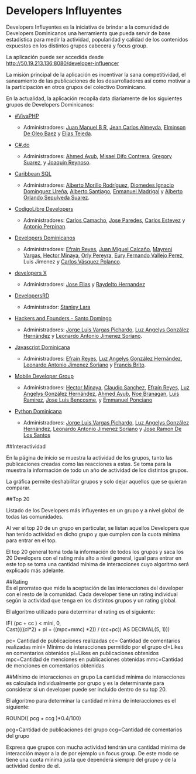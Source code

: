 Developers Influyentes 
===============

Developers Influyentes es la iniciativa de brindar a la comunidad de Developers Dominicanos una herramienta que pueda servir de base estadística para medir la actividad, popularidad y calidad de los contenidos expuestos en los distintos grupos cabecera y focus group. 
 
La aplicación puede ser accedida desde http://50.19.213.136:8080/developer-influencer  

La misión principal de la aplicación es incentivar la sana competitividad, el saneamiento de las publicaciones de los desarrolladores así como motivar a la participación en otros grupos del colectivo Dominicano. 

En la actualidad, la aplicación recopila data diariamente de los siguientes grupos de Developers Dominicanos: 

+ [#VivaPHP](https://www.facebook.com/groups/jhdtujtr/)  
  - Administradores: [Juan Manuel B R](https://www.facebook.com/juanmboehme), [Jean Carlos Almeyda](https://www.facebook.com/lerebourss), [Elminson De Oleo Baez](https://www.facebook.com/elminson) y [Elias Tejeda](https://www.facebook.com/juanelias.tejeda).

+ [C#.do](https://www.facebook.com/groups/csharp.do/) 
  - Administradores: [Ahmed Ayub](https://www.facebook.com/amhedh), [Misael Difo Contrera](https://www.facebook.com/misaedifo), [Gregory Suarez](https://www.facebook.com/gregory.suarez.18), y [Joaquin Reynoso](https://www.facebook.com/joaquin.reynoso.75).

+ [Caribbean SQL](https://www.facebook.com/groups/179210165492903/)
  - Administradores: [Alberto Morillo Rodríguez](https://www.facebook.com/alberto.morillo.sqlserver), [Diomedes Ignacio Domínguez Ureña](https://www.facebook.com/diomedesignacio.dominguezurena), [Alberto Santiago](https://www.facebook.com/alberto.santiago.7906), [Enmanuel Madrigal](https://www.facebook.com/enmanuel.madrigal.3) y [Alberto Orlando Sepulveda Suarez](https://www.facebook.com/alsepulved).

+ [CodigoLibre Developers](https://www.facebook.com/groups/358999187465748/)  
  - Administradores: [Carlos Camacho](https://www.facebook.com/vacax), [Jose Paredes](https://www.facebook.com/jose.paredes.712), [Carlos Estevez](https://www.facebook.com/carlos.estevez.3551) y [Antonio Perpinan](https://www.facebook.com/antonio.perpinan).

+ [Developers Dominicanos](https://www.facebook.com/groups/devdominicanos/)  
  - Administradores: [Efraín Reyes](https://www.facebook.com/Efrax86), [Juan Miguel Calcaño](https://www.facebook.com/Asinox), [Mayreni Vargas](https://www.facebook.com/hakolito), [Hector Minaya](https://www.facebook.com/HectorMinaya), [Orly Pereyra](https://www.facebook.com/orlypereyra), [Eury Fernando Vallejo Perez](https://www.facebook.com/EuryVallejo), Luis Jimenez y [Carlos Vásquez Polanco](https://www.facebook.com/carlosvasquez).

+ [developers X](https://www.facebook.com/groups/developers.x/)  
  - Administradores: [Jose Elias](https://www.facebook.com/eliax) y [Raydelto Hernandez](https://www.facebook.com/raydelto) 

+ [DevelopersRD](https://www.facebook.com/groups/developersrd/)  
  - Administrador: [Stanley Lara](https://www.facebook.com/stanley.lara)

+ [Hackers and Founders - Santo Domingo](https://www.facebook.com/groups/161328360736390/) 
  - Administradores: [Jorge Luis Vargas Pichardo](https://www.facebook.com/elpargo), [Luz Angelys González Hernández](https://www.facebook.com/luzgonzalezh) y  [Leonardo Antonio Jimenez Soriano](https://www.facebook.com/leonardoajim).

+ [Javascript Dominicana](https://www.facebook.com/groups/JavaScriptDominicana/) 
  - Administradores: [Efraín Reyes](https://www.facebook.com/Efrax86), [Luz Angelys González Hernández](https://www.facebook.com/luzgonzalezh), [Leonardo Antonio Jimenez Soriano](https://www.facebook.com/leonardoajim) y [Francis Brito](https://www.facebook.com/frxbr).

+ [Mobile Developer Group](https://www.facebook.com/groups/mobilenetSDQ/)
  - Administradores: [Hector Minaya](https://www.facebook.com/HectorMinaya), [Claudio Sanchez](https://www.facebook.com/claudio.sanchez.98031506), [Efraín Reyes](https://www.facebook.com/Efrax86), [Luz Angelys González Hernández](https://www.facebook.com/luzgonzalezh), [Ahmed Ayub](https://www.facebook.com/amhedh), [Noe Branagan](https://www.facebook.com/noe.branagan), [Luis Ramirez](https://www.facebook.com/luisyamille.ramirezcastillo), [Jose Luis Bencosme](https://www.facebook.com/joseluisbencosme), y [Emmanuel Ponciano](https://www.facebook.com/egladheim)  

+ [Python Dominicana](https://www.facebook.com/groups/pythondo/)
  - Administradores: [Jorge Luis Vargas Pichardo](https://www.facebook.com/elpargo), [Luz Angelys González Hernández](https://www.facebook.com/luzgonzalezh), [Leonardo Antonio Jimenez Soriano](https://www.facebook.com/leonardoajim) y [Jose Ramon De Los Santos](https://www.facebook.com/gjx201) 

##Interactividad 
 
En la página de inicio se muestra la actividad de los grupos, tanto las publicaciones creadas como las reacciones a estas. Se toma para la muestra la información de todo un año de actividad de los distintos grupos. 
 
La gráfica permite deshabilitar grupos y solo dejar aquellos que se quieran comparar. 
 
##Top 20 

Listado de los Developers más influyentes en un grupo y a nivel global  de todas las comunidades. 
 
Al ver el top 20 de un grupo en particular, se listan aquellos Developers que han tenido actividad en dicho grupo y que cumplen con la cuota mínima para entrar en el top. 

El top 20 general toma toda la información de todos los grupos y saca los 20 Developers con el rating más alto a nivel general, igual para entrar en este top se toma una cantidad mínima de interacciones cuyo algoritmo será explicado más adelante. 

##Rating  
Es el prorrateo que mide la aceptación de las interacciones del developer con el resto de la comunidad. Cada developer tiene un rating individual según la actividad que tenga en los distintos grupos y un rating global. 

El algoritmo utilizado para determinar el rating es el siguiente: 
 
IF( (pc + cc ) < mini, 0,  
       Cast((((cl*2) + pl + ((mpc+mmc) *2))  / (cc+pc)) AS DECIMAL(5, 1)))  
 
pc= Cantidad de publicaciones realizadas 
cc= Cantidad de comentarios realizadas 
mini= Mínimo de interacciones permitido por el grupo 
cl=Likes en comentarios obtenidos 
pl=Likes en publicaciones obtenidos 
mpc=Cantidad de menciones en publicaciones obtenidas 
mmc=Cantidad de menciones en comentarios obtenidas 

##Mínimo de interacciones en grupo 
La cantidad mínima de interacciones es calculada individualmente por grupo y es la determinante para considerar si un developer puede ser incluido dentro de su top 20.  
 
El algoritmo para determinar la cantidad mínima de interacciones es el siguiente: 
 
ROUND(( pcg + ccg )*0.4/100) 

pcg=Cantidad de publicaciones del grupo 
ccg=Cantidad de comentarios del grupo 

Expresa que grupos con mucha actividad tendrán una cantidad mínima de interacción mayor a la de por ejemplo un focus group. De este modo se tiene una cuota mínima justa que dependerá siempre del grupo y de la actividad dentro de el.                                                                                           
